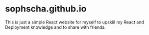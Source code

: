 # sophscha.github.io

This is just a simple React website for myself to upskill my React and Deployment knowledge and to share with friends.
